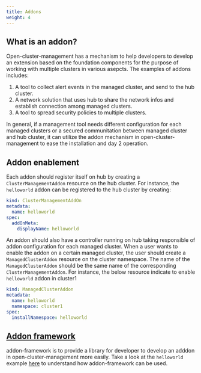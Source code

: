 ```yaml
---
title: Addons
weight: 4
---
```


## What is an addon?

Open-cluster-management has a mechanism to help developers to develop an extension based on the foundation components for the purpose of working with multiple clusters in various asepcts. The examples of addons includes:

1. A tool to collect alert events in the managed cluster, and send to the hub cluster.
2. A network solution that uses hub to share the network infos and establish connection among managed clusters.
3. A tool to spread security policies to multiple clusters.

In general, if a management tool needs different configuration for each managed clusters or a secured communitation between managed cluster and hub cluster, it can utilize the addon mechanism in open-cluster-management to ease the installation and day 2 operation.

## Addon enablement

Each addon should register itself on hub by creating a `ClusterManagementAddon` resource on the hub cluster. For instance, the `helloworld` addon can be registered to the hub cluster by creating:

```yaml
kind: ClusterManagementAddOn
metadata:
  name: helloworld
spec:
  addOnMeta:
    displayName: helloworld
```

An addon should also have a controller running on hub taking responsible of addon configuration for each managed cluster. When a user wants to enable the addon on a certain managed cluster, the user should create a `ManagedClusterAddon` resource on the cluster namespace. The name of the `ManagedClusterAddon` should be the same name of the corresponding `ClusterManagementAddon`. For instance, the below resource indicate to enable `helloworld` addon in cluster1 

```yaml
kind: ManagedClusterAddon
metadata:
  name: helloworld
  namespace: cluster1
spec:
  installNamespace: helloworld
```

## [Addon framework](https://github.com/open-cluster-management-io/addon-framework)

addon-framework is to provide a library for developer to develop an adddon in open-cluster-management more easily. Take a look at the `helloworld` example [here](https://github.com/open-cluster-management-io/addon-framework/tree/main/examples/helloworld) to understand how addon-framework can be used.